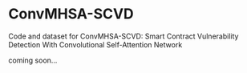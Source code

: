 # ConvMHSA-SCVD
Code and dataset for ConvMHSA-SCVD: Smart Contract Vulnerability Detection With Convolutional Self-Attention Network

coming soon...
